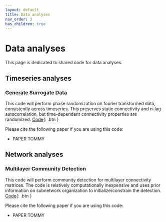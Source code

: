 ```yaml
---
layout: default
title: Data analyses
nav_order: 3
has_children: true
---
```

<h1>Data analyses</h1>
This page is dedicated to shared code for data analyses. 

## Timeseries analyses

### Generate Surrogate Data
This code will perform phase randomization on fourier transformed data, consistently across timeseries. This preserves static connectivity and n-lag autocorrelation, but time-dependent connectivity properties are randomized.
[Code](https://github.com/taabroeders/Recon_Dyn_MS/blob/main/Generate_surrogate.m){: .btn }

Please cite the following paper if you are using this code:
- PAPER TOMMY

## Network analyses

### Multilayer Community Detection
This code will perform community detection for multilayer connectivity matrices. The code is relatively computationally inexpensive and uses prior information on subnetwork organization to initialize/constrain the detection.
[Code](https://github.com/taabroeders/Recon_Dyn_MS/blob/main/CommunityDetection.m){: .btn }

Please cite the following paper if you are using this code:
- PAPER TOMMY

